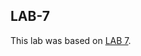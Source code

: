 ## LAB-7 
This lab was based on [LAB 7](https://cs.calvin.edu/courses/cs/262/kvlinden/07is/lab.html).
